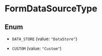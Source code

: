 

# FormDataSourceType

## Enum


* `DATA_STORE` (value: `"DataStore"`)

* `CUSTOM` (value: `"Custom"`)



